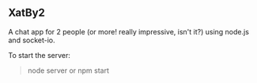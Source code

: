 XatBy2
------

A chat app for 2 people (or more! really impressive, isn't it?) using node.js and socket-io.

To start the server:
> node server
or
> npm start

